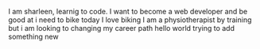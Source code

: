 I am sharleen, learnig to code. I want to become a web developer and be good at
i need to bike today
I love biking
I am a physiotherapist by training but i am looking to changing my career path
hello world
trying to add something new
